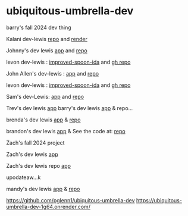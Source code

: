 # ubiquitous-umbrella-dev
barry's fall 2024 dev thing


Kalani dev-lewis [repo](https://github.com/babayaga1013/dev-ida-lab-sorensen) and [render](https://dev-ida-lab-sorensen-1.onrender.com/)


Johnny's dev lewis [app](https://cautious-doodle-dev.onrender.com/) and [repo](https://github.com/JohnnyCaringi/cautious-doodle-dev)


levon dev-lewis : [improved-spoon-ida](https://improved-spoon-ida.onrender.com/) and [gh repo](https://github.com/v-sec0/improved-spoon-ida) 

John Allen's dev-lewis : [app](https://actual-first-ida-lab01-blaxton.onrender.com/) and [repo](https://github.com/JohnAllenB/actual-first-ida-lab01-blaxton) 


levon dev-lewis : [improved-spoon-ida](https://improved-spoon-ida.onrender.com/) and [gh repo](https://github.com/v-sec0/improved-spoon-ida) 




Sam's dev-Lewis:  [app](https://effective-lamp-sam01.onrender.com) and [repo](https://github.com/smaldonado1326/effective-lamp-sam01/tree/dev-lewis)

Trev's dev lewis [app](https://ubiquitous-umbrella-devtrev-3.onrender.com/read)
barry's dev lewis [app](https://ubiquitous-umbrella-dev.onrender.com/read) & repo...


brenda's dev lewis [app](https://computingyapper.onrender.com/read) & [repo](https://github.com/bjruiz/computingyapper)

brandon's dev lewis [app](https://umbrella-dev-real.onrender.com/mongo) & See the code at: [repo](https://github.com/Bjacks01/umbrella-dev-Real)


Zach's fall 2024 project

Zach's dev lewis [app](https://ubiquitous-umbrella.onrender.com/read)

Zach's dev lewis repo [app](https://github.com/Almostheaven52/ubiquitous-umbrella)



upodateaw...k 



mandy's dev lewis [app](https://igloo-llama-yacht.onrender.com/read) & [repo](https://github.com/mmandelyn/igloo.llama.yacht)

https://github.com/pglenn1/ubiquitous-umbrella-dev
https://ubiquitous-umbrella-dev-1g64.onrender.com/

